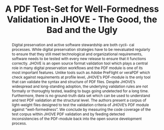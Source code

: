 ---
abstract: Digital preservation and active software stewardship are both cycli- cal
  processes. While digital preservation strategies have to be reevaluated regularly
  to ensure that they still meet technological and organizational requirements, software
  needs to be tested with every new release to ensure that it functions correctly.
  JHOVE is an open source format validation tool which plays a central role in many
  digital preservation workflows and the PDF module is one of its most important features.
  Unlike tools such as Adobe PreFlight or veraPDF which check against requirements
  at profile level, JHOVE’s PDF-module is the only tool that can validate the syntax
  and structure of PDF files. Despite JHOVE’s widespread and long-standing adoption,
  the underlying validation rules are not formally or thoroughly tested, leading to
  bugs going undetected for a long time. Furthermore, there is no ground-truth data
  set which can be used to understand and test PDF validation at the structural level.
  The authors present a corpus of light-weight files designed to test the validation
  criteria of JHOVE’s PDF module against “well-formedness”. We conclude by measuring
  the code coverage of the test corpus within JHOVE PDF validation and by feeding
  detected inconsistencies of the PDF-module back into the open source development
  process.
creators:
- Lindlar, Michelle
- Wilson, Carl
- Tunnat, Yvonne
date: null
document_url: https://services.phaidra.univie.ac.at/api/object/o:931074/download
grand_parent: iPRES
institutions: []
keywords:
- kyoto
landing_page_url: https://phaidra.univie.ac.at/o:931074
language: eng
layout: publication
license: CC BY-SA 4.0 International
notes_url: null
parent: iPRES 2017
presentation_url: null
publication_type: paper
size: 156182
source_name: iPRES
title: A PDF Test-Set for Well-Formedness Validation in JHOVE - The Good, the Bad
  and the Ugly
year: 2017
---